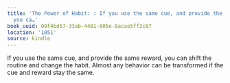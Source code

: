 ```yaml
---
title: 'The Power of Habit: : If you use the same cue, and provide the same reward,
  you ca…'
book_uuid: 00f4bd57-33ab-4481-805e-8acae5ff2c87
location: '1051'
source: kindle
---
```


If you use the same cue, and provide the same reward, you can shift the routine and change the habit. Almost any behavior can be transformed if the cue and reward stay the same.